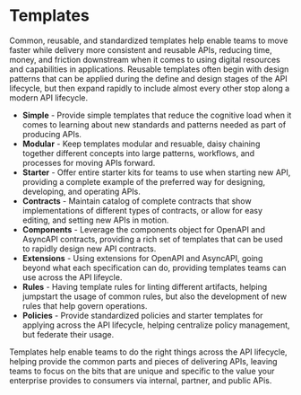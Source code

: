 # Templates
Common, reusable, and standardized templates help enable teams to move faster while delivery more consistent and reusable APIs, reducing time, money, and friction downstream when it comes to using digital resources and capabilities in applications. Reusable templates often begin with design patterns that can be applied during the define and design stages of the API lifecycle, but then expand rapidly to include almost every other stop along a modern API lifecycle.

- **Simple** - Provide simple templates that reduce the cognitive load when it comes to learning about new standards and patterns needed as part of producing APIs.
- **Modular** - Keep templates modular and resuable, daisy chaining together different concepts into large patterns, workflows, and processes for moving APIs forward.
- **Starter** - Offer entire starter kits for teams to use when starting new API, providing a complete example of the preferred way for designing, developing, and operating APIs.
- **Contracts** - Maintain catalog of complete contracts that show implementations of different types of contracts, or allow for easy editing, and setting new APIs in motion.
- **Components** - Leverage the components object for OpenAPI and AsyncAPI contracts, providing a rich set of templates that can be used to rapidly design new API contracts.
- **Extensions** - Using extensions for OpenAPI and AsyncAPI, going beyond what each specification can do, providing templates teams can use across the API lifeycle.
- **Rules** - Having template rules for linting different artifacts, helping jumpstart the usage of common rules, but also the development of new rules that help govern operations.
- **Policies** - Provide standardized policies and starter templates for applying across the API lifecycle, helping centralize policy management, but federate their usage.

Templates help enable teams to do the right things across the API lifecycle, helping provide the common parts and pieces of delivering APIs, leaving teams to focus on the bits that are unique and specific to the value your enterprise provides to consumers via internal, partner, and public APis.
